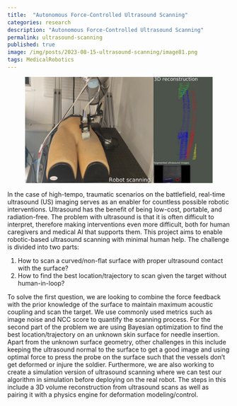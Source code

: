 ```yaml
---
title:  "Autonomous Force-Controlled Ultrasound Scanning"
categories: research
description: "Autonomous Force-Controlled Ultrasound Scanning"
permalink: ultrasound-scanning
published: true
image: /img/posts/2023-08-15-ultrasound-scanning/image81.png
tags: MedicalRobotics
---
```


<figure>
 <img src="/img/posts/2023-08-15-ultrasound-scanning/image29.png" alt="" />
</figure>

In the case of high-tempo, traumatic scenarios on the battlefield, real-time ultrasound (US) imaging serves as an enabler for countless possible robotic interventions. Ultrasound has the benefit of being  low-cost, portable, and radiation-free. The problem with ultrasound is that it is often difficult to interpret, therefore making interventions even more difficult, both for human caregivers and medical AI that supports them. This project aims to enable robotic-based ultrasound scanning with minimal human help. The challenge is divided into two parts: 

1. How to scan a curved/non-flat surface with proper ultrasound contact with the surface? 
2. How to find the best location/trajectory to scan given the target without human-in-loop? 

To solve the first question, we are looking to combine the force feedback with the prior knowledge of the surface to maintain maximum acoustic coupling and scan the target. We use commonly used metrics such as image noise and NCC score to quantify the scanning process.  For the second part of the problem we are using Bayesian optimization to find the best location/trajectory on  an unknown skin surface for needle insertion. Apart from the unknown surface geometry, other challenges in this  include keeping the ultrasound normal to the surface to get a good image and using optimal force to press the probe on the surface such that the vessels don’t get deformed or injure the soldier. Furthermore, we are also working to create a simulation version of ultrasound scanning where we can test our algorithm in simulation before deploying on the real robot. The steps in this include a 3D volume reconstruction from ultrasound scans as well as pairing it with a physics engine for deformation modeling/control. 